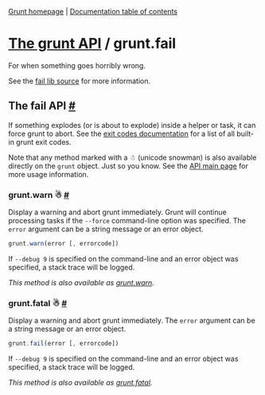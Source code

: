 [Grunt homepage](https://github.com/cowboy/grunt) | [Documentation table of contents](toc.md)

# [The grunt API](api.md) / grunt.fail

For when something goes horribly wrong.

See the [fail lib source](../lib/grunt/fail.js) for more information.

## The fail API <a name="the-fail-api" href="#the-fail-api" title="Link to this section">#</a>

If something explodes (or is about to explode) inside a helper or task, it can force grunt to abort. See the [exit codes documentation](exit_codes.md) for a list of all built-in grunt exit codes.

Note that any method marked with a ☃ (unicode snowman) is also available directly on the `grunt` object. Just so you know. See the [API main page](api.md) for more usage information.

### grunt.warn ☃ <a name="grunt-warn" href="#grunt-warn" title="Link to this section">#</a>
Display a warning and abort grunt immediately. Grunt will continue processing tasks if the `--force` command-line option was specified. The `error` argument can be a string message or an error object.

```javascript
grunt.warn(error [, errorcode])
```

If `--debug 9` is specified on the command-line and an error object was specified, a stack trace will be logged.

_This method is also available as [grunt.warn](api.md)._

### grunt.fatal ☃ <a name="grunt-fatal" href="#grunt-fatal" title="Link to this section">#</a>
Display a warning and abort grunt immediately. The `error` argument can be a string message or an error object.

```javascript
grunt.fail(error [, errorcode])
```

If `--debug 9` is specified on the command-line and an error object was specified, a stack trace will be logged.

_This method is also available as [grunt.fatal](api.md)._
